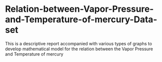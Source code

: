 # Relation-between-Vapor-Pressure-and-Temperature-of-mercury-Data-set
This is a descriptive report accompanied with various types of graphs to develop mathematical model for the relation between the Vapor Pressure and Temperature of mercury
